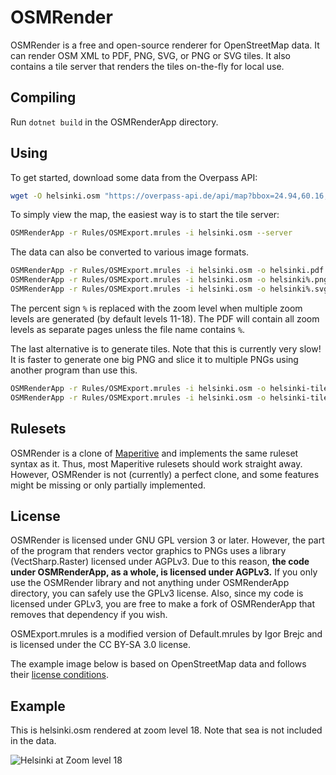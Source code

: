 # OSMRender

OSMRender is a free and open-source renderer for OpenStreetMap data.
It can render OSM XML to PDF, PNG, SVG, or PNG or SVG tiles.
It also contains a tile server that renders the tiles on-the-fly for local use.

## Compiling

Run `dotnet build` in the OSMRenderApp directory.

## Using

To get started, download some data from the Overpass API:

```sh
wget -O helsinki.osm "https://overpass-api.de/api/map?bbox=24.94,60.16,24.96,60.18"
```

To simply view the map, the easiest way is to start the tile server:

```sh
OSMRenderApp -r Rules/OSMExport.mrules -i helsinki.osm --server
```

The data can also be converted to various image formats.

```sh
OSMRenderApp -r Rules/OSMExport.mrules -i helsinki.osm -o helsinki.pdf
OSMRenderApp -r Rules/OSMExport.mrules -i helsinki.osm -o helsinki%.png -t png
OSMRenderApp -r Rules/OSMExport.mrules -i helsinki.osm -o helsinki%.svg -t svg
```

The percent sign `%` is replaced with the zoom level when multiple zoom levels are generated (by default levels 11-18).
The PDF will contain all zoom levels as separate pages unless the file name contains `%`.

The last alternative is to generate tiles. Note that this is currently very slow!
It is faster to generate one big PNG and slice it to multiple PNGs using another program than use this.

```sh
OSMRenderApp -r Rules/OSMExport.mrules -i helsinki.osm -o helsinki-tiles/ -t pngtiles
OSMRenderApp -r Rules/OSMExport.mrules -i helsinki.osm -o helsinki-tiles/ -t svgtiles
```

## Rulesets

OSMRender is a clone of [Maperitive](http://maperitive.net) and implements the same ruleset syntax as it. Thus, most Maperitive rulesets should work straight away. However, OSMRender is not (currently) a perfect clone, and some features might be missing or only partially implemented.

## License

OSMRender is licensed under GNU GPL version 3 or later. However, the part of the program that renders vector graphics to PNGs uses a library (VectSharp.Raster) licensed under AGPLv3. Due to this reason, **the code under OSMRenderApp, as a whole, is licensed under AGPLv3.** If you only use the OSMRender library and not anything under OSMRenderApp directory, you can safely use the GPLv3 license. Also, since my code is licensed under GPLv3, you are free to make a fork of OSMRenderApp that removes that dependency if you wish.

OSMExport.mrules is a modified version of Default.mrules by Igor Brejc and is licensed under the CC BY-SA 3.0 license.

The example image below is based on OpenStreetMap data and follows their [license conditions](https://www.openstreetmap.org/copyright).

## Example

This is helsinki.osm rendered at zoom level 18.
Note that sea is not included in the data.

![Helsinki at Zoom level 18](doc/helsinki18.png)